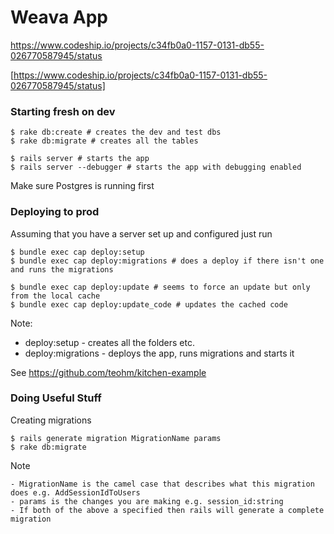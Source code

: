 Weava App
=====

https://www.codeship.io/projects/c34fb0a0-1157-0131-db55-026770587945/status

[https://www.codeship.io/projects/c34fb0a0-1157-0131-db55-026770587945/status]

### Starting fresh on dev

    $ rake db:create # creates the dev and test dbs
    $ rake db:migrate # creates all the tables

    $ rails server # starts the app
    $ rails server --debugger # starts the app with debugging enabled

Make sure Postgres is running first

### Deploying to prod

Assuming that you have a server set up and configured just run

    $ bundle exec cap deploy:setup
    $ bundle exec cap deploy:migrations # does a deploy if there isn't one and runs the migrations

    $ bundle exec cap deploy:update # seems to force an update but only from the local cache
    $ bundle exec cap deploy:update_code # updates the cached code

Note:

- deploy:setup - creates all the folders etc.
- deploy:migrations - deploys the app, runs migrations and starts it

See https://github.com/teohm/kitchen-example

### Doing Useful Stuff

Creating migrations

    $ rails generate migration MigrationName params
    $ rake db:migrate

Note

    - MigrationName is the camel case that describes what this migration does e.g. AddSessionIdToUsers
    - params is the changes you are making e.g. session_id:string
    - If both of the above a specified then rails will generate a complete migration

 